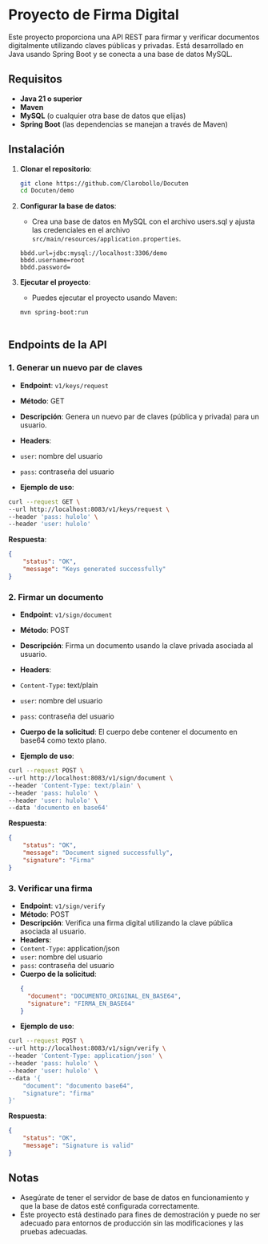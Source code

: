 # Proyecto de Firma Digital

Este proyecto proporciona una API REST para firmar y verificar documentos digitalmente utilizando claves públicas y privadas. Está desarrollado en Java usando Spring Boot y se conecta a una base de datos MySQL.

## Requisitos

- **Java 21 o superior**
- **Maven**
- **MySQL** (o cualquier otra base de datos que elijas)
- **Spring Boot** (las dependencias se manejan a través de Maven)

## Instalación

1. **Clonar el repositorio**:
    ```bash
   git clone https://github.com/Clarobollo/Docuten
   cd Docuten/demo

2. **Configurar la base de datos**:
   - Crea una base de datos en MySQL con el archivo users.sql y ajusta las credenciales en el archivo `src/main/resources/application.properties`.

   ```properties
   bbdd.url=jdbc:mysql://localhost:3306/demo
   bbdd.username=root
   bbdd.password= 

3. **Ejecutar el proyecto**:
   - Puedes ejecutar el proyecto usando Maven:

   ```bash
   mvn spring-boot:run
  
## Endpoints de la API

### 1. Generar un nuevo par de claves

- **Endpoint**: `v1/keys/request`
- **Método**: GET
- **Descripción**: Genera un nuevo par de claves (pública y privada) para un usuario.
- **Headers**:
- `user`: nombre del usuario
- `pass`: contraseña del usuario

- **Ejemplo de uso**:

```bash
curl --request GET \
--url http://localhost:8083/v1/keys/request \
--header 'pass: hulolo' \
--header 'user: hulolo'
```

**Respuesta**:

```json
{
	"status": "OK",
	"message": "Keys generated successfully"
}
```

### 2. Firmar un documento

- **Endpoint**: `v1/sign/document`
- **Método**: POST
- **Descripción**: Firma un documento usando la clave privada asociada al usuario.
- **Headers**:
- `Content-Type`: text/plain
- `user`: nombre del usuario
- `pass`: contraseña del usuario
- **Cuerpo de la solicitud**: El cuerpo debe contener el documento en base64 como texto plano.

- **Ejemplo de uso**:

```bash
curl --request POST \
--url http://localhost:8083/v1/sign/document \
--header 'Content-Type: text/plain' \
--header 'pass: hulolo' \
--header 'user: hulolo' \
--data 'documento en base64' 
```

**Respuesta**:

```json
{
	"status": "OK",
	"message": "Document signed successfully",
	"signature": "Firma"
}
```

### 3. Verificar una firma

- **Endpoint**: `v1/sign/verify `
- **Método**: POST
- **Descripción**: Verifica una firma digital utilizando la clave pública asociada al usuario.
- **Headers**:
- `Content-Type`: application/json
- `user`: nombre del usuario
- `pass`: contraseña del usuario
- **Cuerpo de la solicitud**:
  ```json
  {
    "document": "DOCUMENTO_ORIGINAL_EN_BASE64",
    "signature": "FIRMA_EN_BASE64"
  }

- **Ejemplo de uso**:

```bash
curl --request POST \
--url http://localhost:8083/v1/sign/verify \
--header 'Content-Type: application/json' \
--header 'pass: hulolo' \
--header 'user: hulolo' \
--data '{
    "document": "documento base64",
    "signature": "firma"
}'

```

**Respuesta**:

```json
{
	"status": "OK",
	"message": "Signature is valid"
}
```


## Notas

- Asegúrate de tener el servidor de base de datos en funcionamiento y que la base de datos esté configurada correctamente.
- Este proyecto está destinado para fines de demostración y puede no ser adecuado para entornos de producción sin las modificaciones y las pruebas adecuadas.

